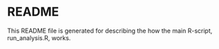 # README #

This README file is generated for describing the how the main R-script, run_analysis.R, works.